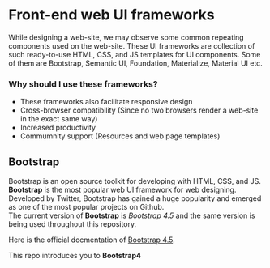 # Front-end web UI frameworks
While designing a web-site, we may observe some common repeating components used on the web-site.
These UI frameworks are collection of such ready-to-use HTML, CSS, and JS templates for UI components. 
Some of them are Bootstrap, Semantic UI, Foundation, Materialize, Material UI etc.
### Why should I use these frameworks?
- These frameworks also facilitate responsive design
- Cross-browser compatibility (Since no two browsers render a web-site in the exact same way)
- Increased productivity
- Commumnity support (Resources and web page templates)

## Bootstrap
Bootstrap is an open source toolkit for developing with HTML, CSS, and JS.
**Bootstrap** is the most popular web UI framework for web designing. 
Developed by Twitter, Bootstrap has gained a huge popularity and emerged as one of 
the most popular projects on Github. <br>
The current version of **Bootstrap** is *Bootstrap 4.5* and the same version is being used
throughout this repository. 

Here is the official docmentation of [Bootstrap 4.5](https://getbootstrap.com/docs/4.5/getting-started/introduction/).

This repo introduces you to **Bootstrap4**

